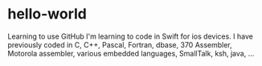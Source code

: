 # hello-world
Learning to use GitHub
I'm learning to code in Swift for ios devices. I have previously coded in C, C++, Pascal, Fortran, dbase, 370 Assembler, Motorola assembler, various embedded languages, SmallTalk, ksh, java, ...


